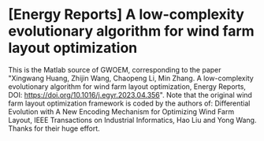 # [Energy Reports] A low-complexity evolutionary algorithm for wind farm layout optimization
This is the Matlab source of GWOEM, corresponding to the paper "Xingwang Huang, Zhijin Wang, Chaopeng Li, Min Zhang. A low-complexity evolutionary algorithm for wind farm layout optimization, Energy Reports, DOI: https://doi.org/10.1016/j.egyr.2023.04.356". Note that the original wind farm layout optimization framework is coded by the authors of: Differential Evolution with A New Encoding Mechanism for Optimizing Wind Farm Layout, IEEE Transactions on Industrial Informatics, Hao Liu and Yong Wang. Thanks for their huge effort.
